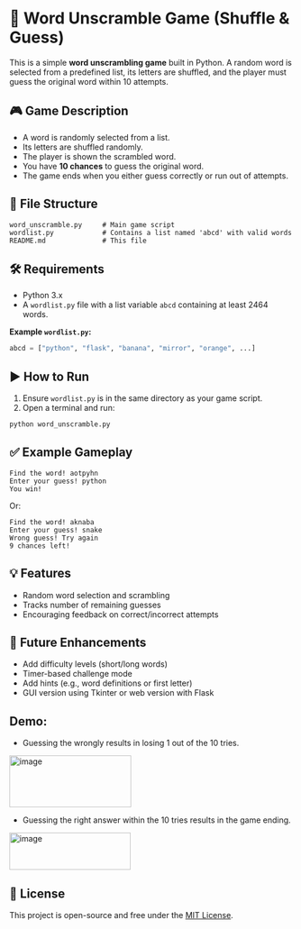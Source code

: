 # 🔀 Word Unscramble Game (Shuffle & Guess)

This is a simple **word unscrambling game** built in Python. A random word is selected from a predefined list, its letters are shuffled, and the player must guess the original word within 10 attempts.

## 🎮 Game Description

* A word is randomly selected from a list.
* Its letters are shuffled randomly.
* The player is shown the scrambled word.
* You have **10 chances** to guess the original word.
* The game ends when you either guess correctly or run out of attempts.

## 📁 File Structure

```
word_unscramble.py     # Main game script
wordlist.py            # Contains a list named 'abcd' with valid words
README.md              # This file
```

## 🛠️ Requirements

- Python 3.x
- A `wordlist.py` file with a list variable `abcd` containing at least 2464 words.

**Example `wordlist.py`:**

```python
abcd = ["python", "flask", "banana", "mirror", "orange", ...]
```

## ▶️ How to Run

1. Ensure `wordlist.py` is in the same directory as your game script.
2. Open a terminal and run:

```bash
python word_unscramble.py
```


## ✅ Example Gameplay

```
Find the word! aotpyhn
Enter your guess! python
You win!
```

Or:

```
Find the word! aknaba
Enter your guess! snake
Wrong guess! Try again
9 chances left!
```


## 💡 Features

- Random word selection and scrambling
- Tracks number of remaining guesses
- Encouraging feedback on correct/incorrect attempts

## 📌 Future Enhancements

- Add difficulty levels (short/long words)
- Timer-based challenge mode
- Add hints (e.g., word definitions or first letter)
- GUI version using Tkinter or web version with Flask

## **Demo:**
- Guessing the wrongly results in losing 1 out of the 10 tries.

<img width="216" height="92" alt="image" src="https://github.com/user-attachments/assets/ee4ba6c4-4870-49cf-95d0-769187ad482e" />

- Guessing the right answer within the 10 tries results in the game ending.

<img width="215" height="66" alt="image" src="https://github.com/user-attachments/assets/aa603125-1808-433e-afbe-490359ad0971" />

## 📜 License

This project is open-source and free under the [MIT License](LICENSE).

